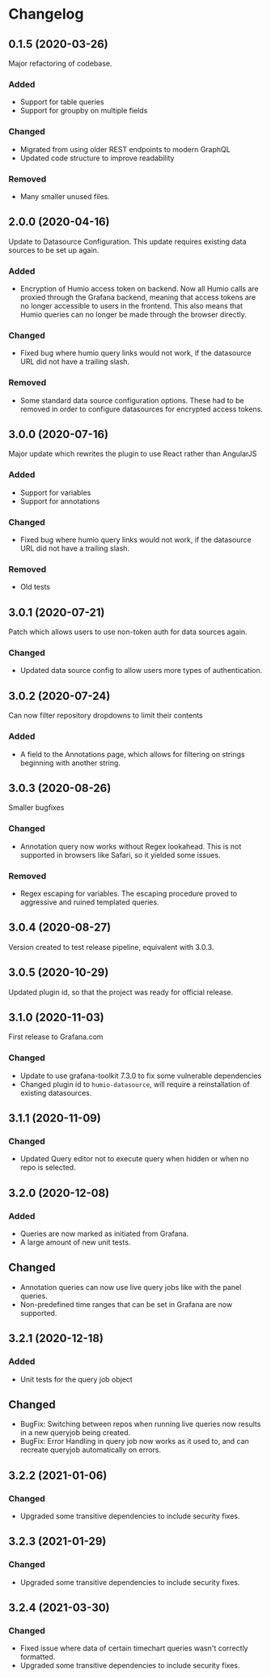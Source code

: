 
# Changelog


## 0.1.5 (2020-03-26)
Major refactoring of codebase. 
### Added 
- Support for table queries
- Support for groupby on multiple fields

### Changed
- Migrated from using older REST endpoints to modern GraphQL
- Updated code structure to improve readability

### Removed
- Many smaller unused files.

## 2.0.0 (2020-04-16)
Update to Datasource Configuration. This update requires existing data sources to be set up again.
### Added 
- Encryption of Humio access token on backend. Now all Humio calls are proxied through the Grafana backend, meaning that access tokens are no longer accessible to users in the frontend. This also means that Humio queries can no longer be made through the browser directly.

### Changed
- Fixed bug where humio query links would not work, if the datasource URL did not have a trailing slash.

### Removed
- Some standard data source configuration options. These had to be removed in order to configure datasources for encrypted access tokens.

## 3.0.0 (2020-07-16)
Major update which rewrites the plugin to use React rather than AngularJS
### Added 
- Support for variables
- Support for annotations

### Changed
- Fixed bug where humio query links would not work, if the datasource URL did not have a trailing slash.

### Removed
- Old tests

## 3.0.1 (2020-07-21)
Patch which allows users to use non-token auth for data sources again.

### Changed
- Updated data source config to allow users more types of authentication.

## 3.0.2 (2020-07-24)
Can now filter repository dropdowns to limit their contents

### Added
- A field to the Annotations page, which allows for filtering on strings beginning with another string.


## 3.0.3 (2020-08-26)
Smaller bugfixes

### Changed
- Annotation query now works without Regex lookahead. This is not supported in browsers like Safari, so it yielded some issues.

### Removed
- Regex escaping for variables. The escaping procedure proved to aggressive and ruined templated queries.

## 3.0.4 (2020-08-27)
Version created to test release pipeline, equivalent with 3.0.3.

## 3.0.5 (2020-10-29)
Updated plugin id, so that the project was ready for official release.

## 3.1.0 (2020-11-03)
First release to Grafana.com
### Changed
- Update to use grafana-toolkit 7.3.0 to fix some vulnerable dependencies
- Changed plugin id to `humio-datasource`, will require a reinstallation of existing datasources.

## 3.1.1 (2020-11-09)
### Changed
- Updated Query editor not to execute query when hidden or when no repo is selected.

## 3.2.0 (2020-12-08)
### Added
- Queries are now marked as initiated from Grafana.
- A large amount of new unit tests.

## Changed
- Annotation queries can now use live query jobs like with the panel queries.
- Non-predefined time ranges that can be set in Grafana are now supported.

## 3.2.1 (2020-12-18)
### Added
- Unit tests for the query job object

## Changed
- BugFix: Switching between repos when running live queries now results in a new queryjob being created.
- BugFix: Error Handling in query job now works as it used to, and can recreate queryjob automatically on errors.

## 3.2.2 (2021-01-06)
### Changed
- Upgraded some transitive dependencies to include security fixes.

## 3.2.3 (2021-01-29)
### Changed
- Upgraded some transitive dependencies to include security fixes.

## 3.2.4 (2021-03-30)
### Changed
- Fixed issue where data of certain timechart queries wasn't correctly formatted.
- Upgraded some transitive dependencies to include security fixes.